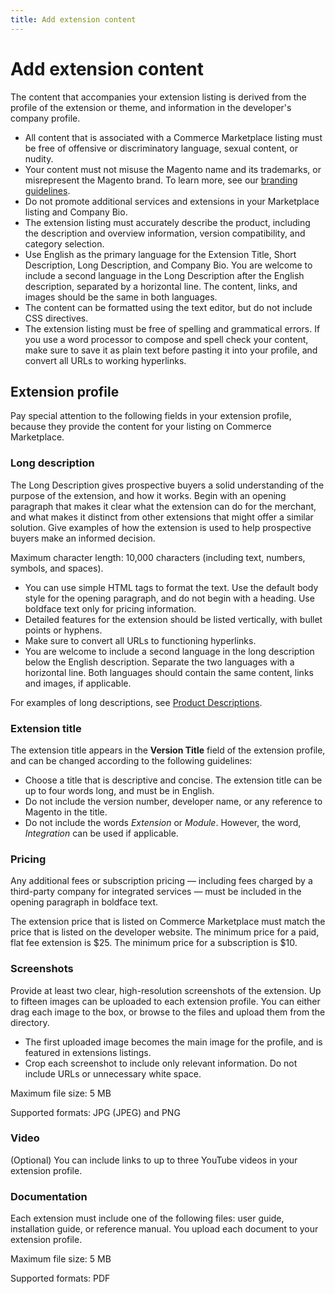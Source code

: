 ```yaml
---
title: Add extension content
---
```


# Add extension content

The content that accompanies your extension listing is derived from the profile of the extension or theme, and information in the developer's company profile.

-  All content that is associated with a Commerce Marketplace listing must be free of offensive or discriminatory language, sexual content, or nudity.
-  Your content must not misuse the Magento name and its trademarks, or misrepresent the Magento brand. To learn more, see our [branding guidelines](branding.md).
-  Do not promote additional services and extensions in your Marketplace listing and Company Bio.
-  The extension listing must accurately describe the product, including the description and overview information, version compatibility, and category selection.
-  Use English as the primary language for the Extension Title, Short Description, Long Description, and Company Bio. You are welcome to include a second language in the Long Description after the English description, separated by a horizontal line. The content, links, and images should be the same in both languages.
-  The content can be formatted using the text editor, but do not include CSS directives.
-  The extension listing must be free of spelling and grammatical errors. If you use a word processor to compose and spell check your content, make sure to save it as plain text before pasting it into your profile, and convert all URLs to working hyperlinks.

## Extension profile

Pay special attention to the following fields in your extension profile, because they provide the content for your listing on Commerce Marketplace.

### Long description

The Long Description gives prospective buyers a solid understanding of the purpose of the extension, and how it works.  Begin with an opening paragraph that makes it clear what the extension can do for the merchant, and what makes it distinct from other extensions that might offer a similar solution. Give examples of how the extension is used to help prospective buyers make an informed decision.

Maximum character length: 10,000 characters (including text, numbers, symbols, and spaces).

-  You can use simple HTML tags to format the text. Use the default body style  for the opening paragraph, and do not begin with a heading. Use boldface text only for pricing information.
-  Detailed features for the extension should be listed vertically, with bullet points or hyphens.
-  Make sure to convert all URLs to functioning hyperlinks.
-  You are welcome to include a second language in the long description below the English description. Separate the two languages with a horizontal line. Both languages should contain the same content, links and images, if applicable.

For examples of long descriptions, see [Product Descriptions](product-descriptions.md).

### Extension title

The extension title appears in the **Version Title** field of the extension profile, and can be changed according to the following guidelines:

-  Choose a title that is descriptive and concise. The extension title can be up to four words long, and must be in English.
-  Do not include the version number, developer name, or any reference to Magento in the title.
-  Do not include the words _Extension_ or _Module_. However, the word, _Integration_ can be used if applicable.

### Pricing

Any additional fees or subscription pricing — including fees charged by a third-party company for integrated services — must be included in the opening paragraph in boldface text.

The extension price that is listed on Commerce Marketplace must match the price that is listed on the developer website. The minimum price for a paid, flat fee extension is $25. The minimum price for a subscription is $10.

### Screenshots

Provide at least two clear, high-resolution screenshots of the extension. Up to fifteen images can be uploaded to each extension profile. You can either drag each image to the box, or browse to the files and upload them from the directory.

-  The first uploaded image becomes the main image for the profile, and is featured in extensions listings.
-  Crop each screenshot to include only relevant information. Do not include URLs or unnecessary white space.

Maximum file size: 5 MB

Supported formats: JPG (JPEG) and PNG

### Video

(Optional) You can include links to up to three YouTube videos in your extension profile.

### Documentation

Each extension must include one of the following files: user guide, installation guide, or reference manual. You upload each document to your extension profile.

Maximum file size: 5 MB

Supported formats: PDF
